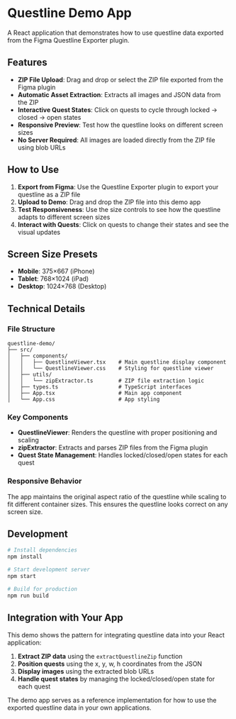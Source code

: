 # Questline Demo App

A React application that demonstrates how to use questline data exported from the Figma Questline Exporter plugin.

## Features

- **ZIP File Upload**: Drag and drop or select the ZIP file exported from the Figma plugin
- **Automatic Asset Extraction**: Extracts all images and JSON data from the ZIP
- **Interactive Quest States**: Click on quests to cycle through locked → closed → open states
- **Responsive Preview**: Test how the questline looks on different screen sizes
- **No Server Required**: All images are loaded directly from the ZIP file using blob URLs

## How to Use

1. **Export from Figma**: Use the Questline Exporter plugin to export your questline as a ZIP file
2. **Upload to Demo**: Drag and drop the ZIP file into this demo app
3. **Test Responsiveness**: Use the size controls to see how the questline adapts to different screen sizes
4. **Interact with Quests**: Click on quests to change their states and see the visual updates

## Screen Size Presets

- **Mobile**: 375×667 (iPhone)
- **Tablet**: 768×1024 (iPad)
- **Desktop**: 1024×768 (Desktop)

## Technical Details

### File Structure
```
questline-demo/
├── src/
│   ├── components/
│   │   ├── QuestlineViewer.tsx    # Main questline display component
│   │   └── QuestlineViewer.css    # Styling for questline viewer
│   ├── utils/
│   │   └── zipExtractor.ts        # ZIP file extraction logic
│   ├── types.ts                   # TypeScript interfaces
│   ├── App.tsx                    # Main app component
│   └── App.css                    # App styling
```

### Key Components

- **QuestlineViewer**: Renders the questline with proper positioning and scaling
- **zipExtractor**: Extracts and parses ZIP files from the Figma plugin
- **Quest State Management**: Handles locked/closed/open states for each quest

### Responsive Behavior

The app maintains the original aspect ratio of the questline while scaling to fit different container sizes. This ensures the questline looks correct on any screen size.

## Development

```bash
# Install dependencies
npm install

# Start development server
npm start

# Build for production
npm run build
```

## Integration with Your App

This demo shows the pattern for integrating questline data into your React application:

1. **Extract ZIP data** using the `extractQuestlineZip` function
2. **Position quests** using the x, y, w, h coordinates from the JSON
3. **Display images** using the extracted blob URLs
4. **Handle quest states** by managing the locked/closed/open state for each quest

The demo app serves as a reference implementation for how to use the exported questline data in your own applications.
